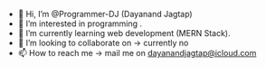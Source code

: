 - 👋 Hi, I’m @Programmer-DJ (Dayanand Jagtap)
- 👀 I’m interested in programming .
- 🌱 I’m currently learning web development (MERN Stack).
- 💞️ I’m looking to collaborate on -> currently no 
- 📫 How to reach me -> mail me on dayanandjagtap@icloud.com

<!---
Programmer-DJ/Programmer-DJ is a ✨ special ✨ repository because its `README.md` (this file) appears on your GitHub profile.
You can click the Preview link to take a look at your changes.
--->
